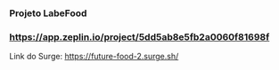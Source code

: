 ### Projeto LabeFood
### https://app.zeplin.io/project/5dd5ab8e5fb2a0060f81698f

Link do Surge:
https://future-food-2.surge.sh/
